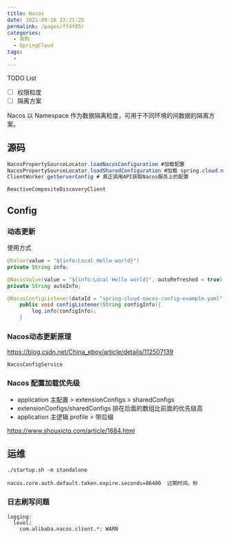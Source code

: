 ```yaml
---
title: Nacos
date: 2021-09-16 22:21:25
permalink: /pages/ff4f85/
categories:
  - 架构
  - SpringCloud
tags:
  - 
---
```

TODO List

- [ ] 权限粒度
- [ ] 隔离方案

Nacos 以 Namespace 作为数据隔离粒度，可用于不同环境的间数据的隔离方案。

## 源码

```java
NacosPropertySourceLocator.loadNacosConfiguration #加载配置
NacosPropertySourceLocator.loadSharedConfiguration #加载 spring.cloud.nacos.config.shard-config 下面的配置
ClientWorker.getServerConfig # 真正调用API获取Nacos服务上的配置
```

```
ReactiveCompositeDiscoveryClient
```

## Config

### 动态更新

使用方式

```java
@Value(value = "${info:Local Hello world}")
private String info;

@NacosValue(value = "${info:Local Hello world}", autoRefreshed = true)
private String autoInfo;

@NacosConfigListener(dataId = "spring-cloud-nacos-config-example.yaml")
    public void configListener(String configInfo){
        log.info(configInfo);
    }
```

### Nacos动态更新原理

https://blog.csdn.net/China_eboy/article/details/112507139

```
NacosConfigService
```

### Nacos 配置加载优先级

- application 主配置 > extensionConfigs > sharedConfigs
- extensionConfigs/sharedConfigs 排在后面的数组比前面的优先级高
- application 主逻辑 profile > 带后缀

https://www.shouxicto.com/article/1684.html

## 运维

```
./startup.sh -m standalone
```

```
nacos.core.auth.default.token.expire.seconds=86400  过期时间，秒
```

### 日志刷写问题

```
logging:
  level:
    com.alibaba.nacos.client.*: WARN
```

